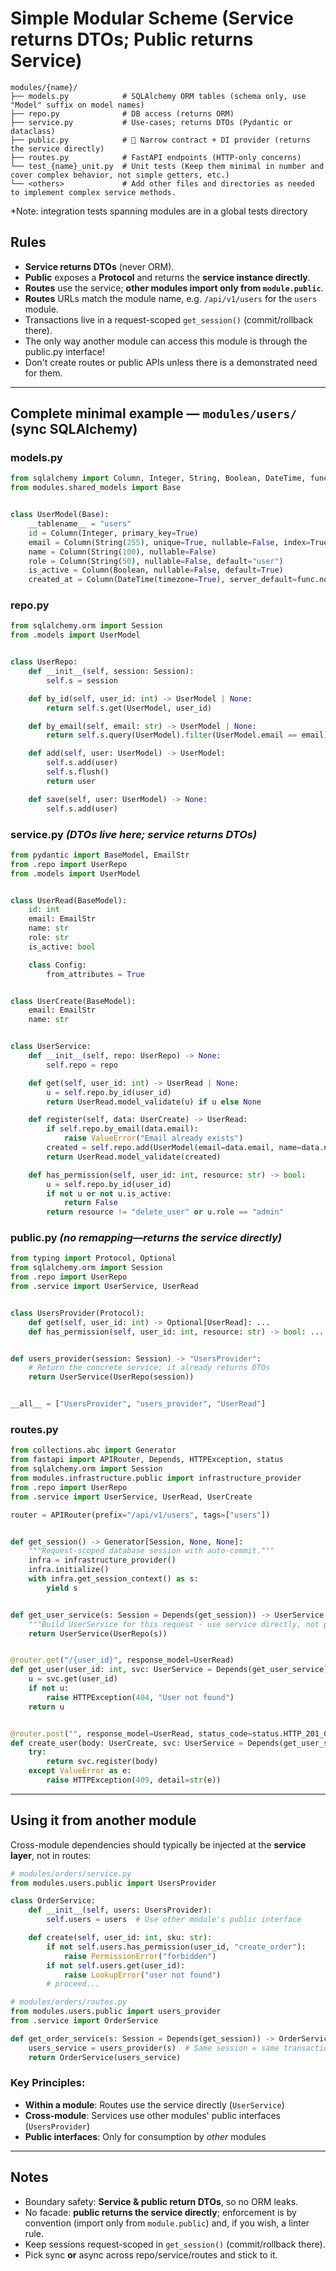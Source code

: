 
# Simple Modular Scheme (Service returns DTOs; Public returns Service)

```
modules/{name}/
├── models.py            # SQLAlchemy ORM tables (schema only, use "Model" suffix on model names)
├── repo.py              # DB access (returns ORM)
├── service.py           # Use-cases; returns DTOs (Pydantic or dataclass)
├── public.py            # 🚪 Narrow contract + DI provider (returns the service directly)
├── routes.py            # FastAPI endpoints (HTTP-only concerns)
└── test_{name}_unit.py  # Unit tests (Keep them minimal in number and cover complex behavior, not simple getters, etc.)
└── <others>             # Add other files and directories as needed to implement complex service methods.
```
*Note: integration tests spanning modules are in a global tests directory

## Rules

* **Service returns DTOs** (never ORM).
* **Public** exposes a **Protocol** and returns the **service instance directly**.
* **Routes** use the service; **other modules import only from `module.public`**.
* **Routes** URLs match the module name, e.g. `/api/v1/users` for the `users` module.
* Transactions live in a request-scoped `get_session()` (commit/rollback there).
* The only way another module can access this module is through the public.py interface!
* Don't create routes or public APIs unless there is a demonstrated need for them.

---

## Complete minimal example — `modules/users/` (sync SQLAlchemy)

### models.py

```python
from sqlalchemy import Column, Integer, String, Boolean, DateTime, func
from modules.shared_models import Base


class UserModel(Base):
    __tablename__ = "users"
    id = Column(Integer, primary_key=True)
    email = Column(String(255), unique=True, nullable=False, index=True)
    name = Column(String(100), nullable=False)
    role = Column(String(50), nullable=False, default="user")
    is_active = Column(Boolean, nullable=False, default=True)
    created_at = Column(DateTime(timezone=True), server_default=func.now())
```

### repo.py

```python
from sqlalchemy.orm import Session
from .models import UserModel


class UserRepo:
    def __init__(self, session: Session):
        self.s = session

    def by_id(self, user_id: int) -> UserModel | None:
        return self.s.get(UserModel, user_id)

    def by_email(self, email: str) -> UserModel | None:
        return self.s.query(UserModel).filter(UserModel.email == email).first()

    def add(self, user: UserModel) -> UserModel:
        self.s.add(user)
        self.s.flush()
        return user

    def save(self, user: UserModel) -> None:
        self.s.add(user)
```

### service.py  *(DTOs live here; service returns DTOs)*

```python
from pydantic import BaseModel, EmailStr
from .repo import UserRepo
from .models import UserModel


class UserRead(BaseModel):
    id: int
    email: EmailStr
    name: str
    role: str
    is_active: bool

    class Config:
        from_attributes = True


class UserCreate(BaseModel):
    email: EmailStr
    name: str


class UserService:
    def __init__(self, repo: UserRepo) -> None:
        self.repo = repo

    def get(self, user_id: int) -> UserRead | None:
        u = self.repo.by_id(user_id)
        return UserRead.model_validate(u) if u else None

    def register(self, data: UserCreate) -> UserRead:
        if self.repo.by_email(data.email):
            raise ValueError("Email already exists")
        created = self.repo.add(UserModel(email=data.email, name=data.name, role="user"))
        return UserRead.model_validate(created)

    def has_permission(self, user_id: int, resource: str) -> bool:
        u = self.repo.by_id(user_id)
        if not u or not u.is_active:
            return False
        return resource != "delete_user" or u.role == "admin"
```

### public.py  *(no remapping—returns the service directly)*

```python
from typing import Protocol, Optional
from sqlalchemy.orm import Session
from .repo import UserRepo
from .service import UserService, UserRead


class UsersProvider(Protocol):
    def get(self, user_id: int) -> Optional[UserRead]: ...
    def has_permission(self, user_id: int, resource: str) -> bool: ...


def users_provider(session: Session) -> "UsersProvider":
    # Return the concrete service; it already returns DTOs
    return UserService(UserRepo(session))


__all__ = ["UsersProvider", "users_provider", "UserRead"]
```

### routes.py

```python
from collections.abc import Generator
from fastapi import APIRouter, Depends, HTTPException, status
from sqlalchemy.orm import Session
from modules.infrastructure.public import infrastructure_provider
from .repo import UserRepo
from .service import UserService, UserRead, UserCreate

router = APIRouter(prefix="/api/v1/users", tags=["users"])


def get_session() -> Generator[Session, None, None]:
    """Request-scoped database session with auto-commit."""
    infra = infrastructure_provider()
    infra.initialize()
    with infra.get_session_context() as s:
        yield s


def get_user_service(s: Session = Depends(get_session)) -> UserService:
    """Build UserService for this request - use service directly, not public interface."""
    return UserService(UserRepo(s))


@router.get("/{user_id}", response_model=UserRead)
def get_user(user_id: int, svc: UserService = Depends(get_user_service)) -> UserRead:
    u = svc.get(user_id)
    if not u:
        raise HTTPException(404, "User not found")
    return u


@router.post("", response_model=UserRead, status_code=status.HTTP_201_CREATED)
def create_user(body: UserCreate, svc: UserService = Depends(get_user_service)) -> UserRead:
    try:
        return svc.register(body)
    except ValueError as e:
        raise HTTPException(409, detail=str(e))
```

---

## Using it from another module

Cross-module dependencies should typically be injected at the **service layer**, not in routes:

```python
# modules/orders/service.py
from modules.users.public import UsersProvider

class OrderService:
    def __init__(self, users: UsersProvider):
        self.users = users  # Use other module's public interface

    def create(self, user_id: int, sku: str):
        if not self.users.has_permission(user_id, "create_order"):
            raise PermissionError("forbidden")
        if not self.users.get(user_id):
            raise LookupError("user not found")
        # proceed...

# modules/orders/routes.py
from modules.users.public import users_provider
from .service import OrderService

def get_order_service(s: Session = Depends(get_session)) -> OrderService:
    users_service = users_provider(s)  # Same session = same transaction
    return OrderService(users_service)
```

### Key Principles:
- **Within a module**: Routes use the service directly (`UserService`)
- **Cross-module**: Services use other modules' public interfaces (`UsersProvider`)
- **Public interfaces**: Only for consumption by *other* modules

---

## Notes

* Boundary safety: **Service & public return DTOs**, so no ORM leaks.
* No facade: **public returns the service directly**; enforcement is by convention (import only from `module.public`) and, if you wish, a linter rule.
* Keep sessions request-scoped in `get_session()` (commit/rollback there).
* Pick sync **or** async across repo/service/routes and stick to it.
